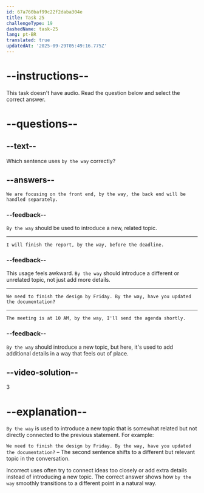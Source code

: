 ```yaml
---
id: 67a760baf99c22f2daba304e
title: Task 25
challengeType: 19
dashedName: task-25
lang: pt-BR
translated: true
updatedAt: '2025-09-29T05:49:16.775Z'
---
```


# --instructions--

This task doesn't have audio. Read the question below and select the correct answer.

# --questions--

## --text--

Which sentence uses `by the way` correctly?

## --answers--

`We are focusing on the front end, by the way, the back end will be handled separately.`

### --feedback--

`By the way` should be used to introduce a new, related topic.

---

`I will finish the report, by the way, before the deadline.`

### --feedback--

This usage feels awkward. `By the way` should introduce a different or unrelated topic, not just add more details.

---

`We need to finish the design by Friday. By the way, have you updated the documentation?`

---

`The meeting is at 10 AM, by the way, I'll send the agenda shortly.`

### --feedback--

`By the way` should introduce a new topic, but here, it's used to add additional details in a way that feels out of place.

## --video-solution--

3

# --explanation--  

`By the way` is used to introduce a new topic that is somewhat related but not directly connected to the previous statement. For example: 

`We need to finish the design by Friday. By the way, have you updated the documentation?` – The second sentence shifts to a different but relevant topic in the conversation.  

Incorrect uses often try to connect ideas too closely or add extra details instead of introducing a new topic. The correct answer shows how `by the way` smoothly transitions to a different point in a natural way.  
